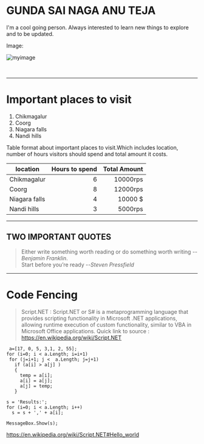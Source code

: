 # GUNDA SAI NAGA ANU TEJA

I'm a cool going person. Always interested to learn new things to explore and to be updated.

Image: 

![myimage](https://www.planetware.com/wpimages/2020/02/france-in-pictures-beautiful-places-to-photograph-mont-st-michel.jpg)

<br>

---
 
# Important places to visit
 
 
   1. Chikmagalur 
   2. Coorg
   3. Niagara falls
   4. Nandi hills

 Table format about important places to visit.Which includes location, number of hours visitors should spend and total amount it costs.

   location    | Hours to spend| Total Amount |  
 | ------------ | -------------: | ----------: |
 |  Chikmagalur|  6 | 10000rps |
 |   Coorg |  8 | 12000rps |
 | Niagara falls| 4 | 10000 $ |
 | Nandi hills | 3| 5000rps |
 
 ---
 ## TWO IMPORTANT QUOTES

 > Either write something worth reading or do something worth writing --*Benjamin Franklin*. <br>
 > Start before you’re ready --*Steven Pressfield*

 ***

 # Code Fencing

 >Script.NET : Script.NET or S# is a metaprogramming language that provides scripting functionality in Microsoft .NET applications, allowing runtime execution of custom functionality, similar to VBA in Microsoft Office applications.
 Quick link to source : <https://en.wikipedia.org/wiki/Script.NET>

```
 a=[17, 0, 5, 3,1, 2, 55];
for (i=0; i < a.Length; i=i+1)
 for (j=i+1; j <  a.Length; j=j+1)
   if (a[i] > a[j] )
   {
     temp = a[i]; 
     a[i] = a[j];
     a[j] = temp;
   }

s = 'Results:';
for (i=0; i < a.Length; i++)
  s = s + ',' + a[i];

MessageBox.Show(s);
```
<https://en.wikipedia.org/wiki/Script.NET#Hello_world>


 



















